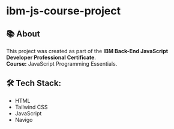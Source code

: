 # ibm-js-course-project

## 📚 About

This project was created as part of the **IBM Back-End JavaScript Developer Professional Certificate**.  
**Course:** JavaScript Programming Essentials.

## 🛠️ Tech Stack:
- HTML
- Tailwind CSS
- JavaScript
- Navigo